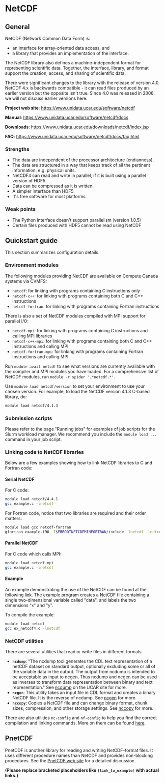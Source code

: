 # NetCDF

## General

NetCDF (Network Common Data Form) is:

*   an interface for array-oriented data access, and
*   a library that provides an implementation of the interface.

The NetCDF library also defines a machine-independent format for representing scientific data. Together, the interface, library, and format support the creation, access, and sharing of scientific data.

There were significant changes to the library with the release of version 4.0. NetCDF 4.x is backwards compatible - it can read files produced by an earlier version but the opposite isn't true. Since 4.0 was released in 2008, we will not discuss earlier versions here.

**Project web site**: https://www.unidata.ucar.edu/software/netcdf

**Manual**: https://www.unidata.ucar.edu/software/netcdf/docs

**Downloads**: https://www.unidata.ucar.edu/downloads/netcdf/index.jsp

**FAQ**: https://www.unidata.ucar.edu/software/netcdf/docs/faq.html


### Strengths

*   The data are independent of the processor architecture (endianness).
*   The data are structured in a way that keeps track of all the pertinent information, e.g. physical units.
*   NetCDF4 can read and write in parallel, if it is built using a parallel version of HDF5.
*   Data can be compressed as it is written.
*   A simpler interface than HDF5.
*   It's free software for most platforms.


### Weak points

*   The Python interface doesn't support parallelism (version 1.0.5)
*   Certain files produced with HDF5 cannot be read using NetCDF


## Quickstart guide

This section summarizes configuration details.

### Environment modules

The following modules providing NetCDF are available on Compute Canada systems via CVMFS:

*   `netcdf`: for linking with programs containing C instructions only
*   `netcdf-c++`: for linking with programs containing both C and C++ instructions
*   `netcdf-fortran`: for linking with programs containing Fortran instructions

There is also a set of NetCDF modules compiled with MPI support for parallel I/O:

*   `netcdf-mpi`: for linking with programs containing C instructions and calling MPI libraries
*   `netcdf-c++-mpi`: for linking with programs containing both C and C++ instructions and calling MPI
*   `netcdf-fortran-mpi`: for linking with programs containing Fortran instructions and calling MPI

Run `module avail netcdf` to see what versions are currently available with the compiler and MPI modules you have loaded. For a comprehensive list of NetCDF modules, run `module -r spider '.*netcdf.*'`.

Use `module load netcdf/version` to set your environment to use your chosen version. For example, to load the NetCDF version 4.1.3 C-based library, do:

```bash
module load netcdf/4.1.3
```

### Submission scripts

Please refer to the page "Running jobs" for examples of job scripts for the Slurm workload manager. We recommend you include the `module load ...` command in your job script.

### Linking code to NetCDF libraries

Below are a few examples showing how to link NetCDF libraries to C and Fortran code:

#### Serial NetCDF

For C code:

```bash
module load netcdf/4.4.1
gcc example.c -lnetcdf
```

For Fortran code, notice that two libraries are required and their order matters:

```bash
module load gcc netcdf-fortran
gfortran example.f90 -I$EBROOTNETCDFMINFORTRAN/include -lnetcdf -lnetcdff
```

#### Parallel NetCDF

For C code which calls MPI:

```bash
module load netcdf-mpi
gcc example.c -lnetcdf
```

#### Example

An example demonstrating the use of the NetCDF can be found at the following [link](link_to_example). The example program creates a NetCDF file containing a single two-dimensional variable called "data", and labels the two dimensions "x" and "y".

To compile the example:

```bash
module load netcdf
gcc ex_netcdf4.c -lnetcdf
```

### NetCDF utilities

There are several utilities that read or write files in different formats.

*   **`ncdump`**: "The ncdump tool generates the CDL text representation of a netCDF dataset on standard output, optionally excluding some or all of the variable data in the output. The output from ncdump is intended to be acceptable as input to ncgen. Thus ncdump and ncgen can be used as inverses to transform data representation between binary and text representation." See [ncdump](ncdump_link) on the UCAR site for more.
*   **`ncgen`**: This utility takes an input file in CDL format and creates a binary NetCDF file. It is the reverse of ncdump. See [ncgen](ncgen_link) for more.
*   **`nccopy`**: Copies a NetCDF file and can change binary format, chunk sizes, compression, and other storage settings. See [nccopy](nccopy_link) for more.

There are also utilities `nc-config` and `nf-config` to help you find the correct compilation and linking commands. More on them can be found [here](link_to_nc_config).


## PnetCDF

PnetCDF is another library for reading and writing NetCDF-format files. It uses different procedure names than NetCDF and provides non-blocking procedures. See the [PnetCDF web site](pnetcdf_website) for a detailed discussion.


**(Please replace bracketed placeholders like `[link_to_example]` with actual links.)**
